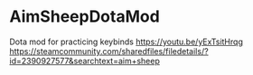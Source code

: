 AimSheepDotaMod
=============================
Dota mod for practicing keybinds
https://youtu.be/yExTsitHrqg
https://steamcommunity.com/sharedfiles/filedetails/?id=2390927577&searchtext=aim+sheep